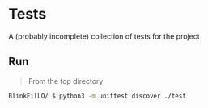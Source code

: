 # Tests
A (probably incomplete) collection of tests for the project

## Run
> From the top directory

```sh
BlinkFilLO/ $ python3 -m unittest discover ./test
```
